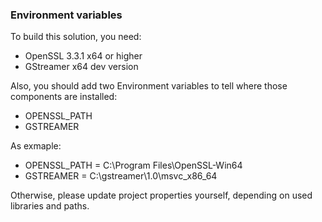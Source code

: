 ### Environment variables

To build this solution, you need:
- OpenSSL 3.3.1 x64 or higher
- GStreamer x64 dev version

Also, you should add two Environment variables to tell where those components are installed: 
- OPENSSL_PATH
- GSTREAMER

As exmaple:
- OPENSSL_PATH = C:\Program Files\OpenSSL-Win64
- GSTREAMER = C:\gstreamer\1.0\msvc_x86_64

Otherwise, please update project properties yourself, depending on used libraries and paths.